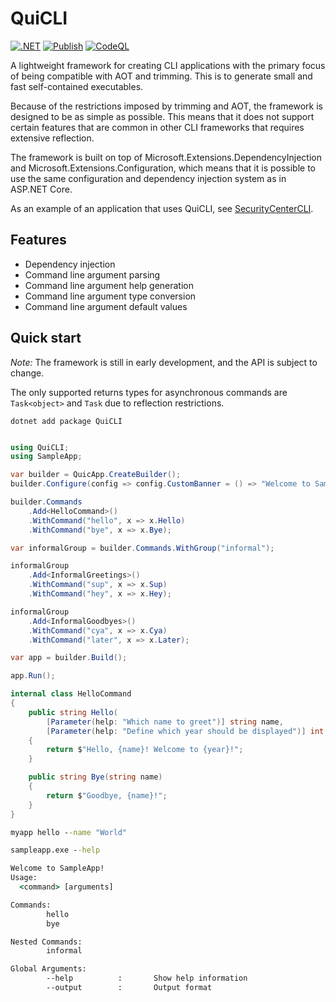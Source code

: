 # QuiCLI

[![.NET](https://github.com/FrodeHus/QuiCLI/actions/workflows/dotnet.yml/badge.svg)](https://github.com/FrodeHus/QuiCLI/actions/workflows/dotnet.yml)
[![Publish](https://github.com/FrodeHus/QuiCLI/actions/workflows/nuget.yml/badge.svg)](https://github.com/FrodeHus/QuiCLI/actions/workflows/nuget.yml)
[![CodeQL](https://github.com/FrodeHus/QuiCLI/actions/workflows/github-code-scanning/codeql/badge.svg)](https://github.com/FrodeHus/QuiCLI/actions/workflows/github-code-scanning/codeql)

A lightweight framework for creating CLI applications with the primary focus of being compatible with AOT and trimming. This is to generate small and fast self-contained executables.

Because of the restrictions imposed by trimming and AOT, the framework is designed to be as simple as possible. This means that it does not support certain features that are common in other CLI frameworks that requires extensive reflection.

The framework is built on top of Microsoft.Extensions.DependencyInjection and Microsoft.Extensions.Configuration, which means that it is possible to use the same configuration and dependency injection system as in ASP.NET Core.

As an example of an application that uses QuiCLI, see [SecurityCenterCLI](https://github.com/FrodeHus/SecurityCenterCLI).

## Features

- Dependency injection
- Command line argument parsing
- Command line argument help generation
- Command line argument type conversion
- Command line argument default values

## Quick start

_Note:_ The framework is still in early development, and the API is subject to change.

The only supported returns types for asynchronous commands are `Task<object>` and `Task` due to reflection restrictions.

`dotnet add package QuiCLI`

```csharp

using QuiCLI;
using SampleApp;

var builder = QuicApp.CreateBuilder();
builder.Configure(config => config.CustomBanner = () => "Welcome to SampleApp!");

builder.Commands
    .Add<HelloCommand>()
    .WithCommand("hello", x => x.Hello)
    .WithCommand("bye", x => x.Bye);

var informalGroup = builder.Commands.WithGroup("informal");

informalGroup
    .Add<InformalGreetings>()
    .WithCommand("sup", x => x.Sup)
    .WithCommand("hey", x => x.Hey);

informalGroup
    .Add<InformalGoodbyes>()
    .WithCommand("cya", x => x.Cya)
    .WithCommand("later", x => x.Later);

var app = builder.Build();

app.Run();


```

```csharp
internal class HelloCommand
{
    public string Hello(
        [Parameter(help: "Which name to greet")] string name,
        [Parameter(help: "Define which year should be displayed")] int year = 2024)
    {
        return $"Hello, {name}! Welcome to {year}!";
    }

    public string Bye(string name)
    {
        return $"Goodbye, {name}!";
    }
}
```

```cmd
myapp hello --name "World"
```

```cmd
sampleapp.exe --help

Welcome to SampleApp!
Usage:
  <command> [arguments]

Commands:
        hello
        bye

Nested Commands:
        informal

Global Arguments:
        --help          :       Show help information
        --output        :       Output format
```
